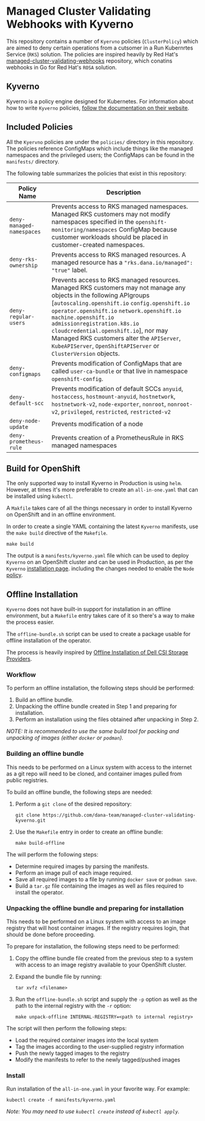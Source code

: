 # Managed Cluster Validating Webhooks with Kyverno
This repository contains a number of `Kyervno` policies (`ClusterPolicy`) which are aimed to deny certain operations from a cutsomer in a Run Kubernrtes Service (`RKS`) solution. The policies are inspired heavily by  Red Hat's [managed-cluster-validating-webhooks](https://github.com/openshift/managed-cluster-validating-webhooks) repository, which conatins webhooks in Go for Red Hat's `ROSA` solution.

## Kyverno
Kyverno is a policy engine designed for Kubernetes. For information about how to write `Kyverno` policies, [follow the documentation on their website](https://kyverno.io/docs/).

## Included Policies
All the `Kyervno` policies are under the `policies/` directory in this repository. The policies reference ConfigMaps which include things like the managed namespaces and the privileged users; the ConfigMaps can be found in the `manifests/` directory.

The following table summarizes the policies that exist in this repository:

| Policy Name 	| Description 	|
|---	|---	|
| `deny-managed-namespaces` 	| Prevents access to RKS managed namespaces. Managed RKS customers may not modify namespaces specified in the `openshift-monitoring/namespaces` ConfigMap because customer workloads should be placed in customer-created namespaces. 	|
| `deny-rks-ownership` 	| Prevents access to RKS managed resources. A managed resource has a `"rks.dana.io/managed": "true"` label. 	|
| `deny-regular-users` 	| Prevents access to RKS managed resources. Managed RKS customers may not manage any objects in the following APIgroups [`autoscaling.openshift.io` `config.openshift.io` `operator.openshift.io` `network.openshift.io` `machine.openshift.io` `admissionregistration.k8s.io` `cloudcredential.openshift.io`], nor may Managed RKS customers alter the `APIServer`, `KubeAPIServer`, `OpenShiftAPIServer` or `ClusterVersion` objects. 	|
| `deny-configmaps` 	| Prevents modification of ConfigMaps that are called `user-ca-bundle` or that live in namespace `openshift-config`. 	|
| `deny-default-scc` 	| Prevents modification of default SCCs `anyuid`, `hostaccess`, `hostmount-anyuid`, `hostnetwork`, `hostnetwork-v2`, `node-exporter`, `nonroot`, `nonroot-v2`, `privileged`, `restricted`, `restricted-v2` 	|
| `deny-node-update` 	| Prevents modification of a node 	|
| `deny-prometheus-rule` 	| Prevents creation of a PrometheusRule in RKS managed namespaces 	|

## Build for OpenShift
The only supported way to install Kyverno in Production is using `helm`. However, at times it's more preferable to create an `all-in-one.yaml` that can be installed using `kubectl`.

A `Makfile` takes care of all the things necessary in order to install Kyverno on OpenShift and in an offline environment.

In order to create a single YAML containing the latest `Kyverno` manifests, use the `make build` directive of the `Makefile`.

```
make build
```

The output is a `manifests/kyverno.yaml` file which can be used to deploy `Kyverno` on an OpenShift cluster and can be used in Production, as per the `Kyverno` [installation page](https://kyverno.io/docs/installation/). including the changes needed to enable the `Node` [policy](https://kyverno.io/policies/other/protect_node_taints/protect-node-taints/).

## Offline Installation
`Kyverno` does not have built-in support for installation in an offline environment, but a `Makefile` entry takes care of it so there's a way to make the process easier.

The `offline-bundle.sh` script can be used to create a package usable for offline installation of the operator. 

The process is heavily inspired by [Offline Installation of Dell CSI Storage Providers](https://github.com/dell/dell-csi-operator/blob/main/scripts/csi-offline-bundle.md).

### Workflow
To perform an offline installation, the following steps should be performed:
1. Build an offline bundle.
2. Unpacking the offline bundle created in Step 1 and preparing for installation.
3. Perform an installation using the files obtained after unpacking in Step 2.

*NOTE: It is recommended to use the same build tool for packing and unpacking of images (either `docker` or `podman`).*

### Building an offline bundle
This needs to be performed on a Linux system with access to the internet as a git repo will need to be cloned, and container images pulled from public registries.

To build an offline bundle, the following steps are needed:

1. Perform a `git clone` of the desired repository:
    ```
    git clone https://github.com/dana-team/managed-cluster-validating-kyverno.git
    ```

2. Use the `Makefile` entry in order to create an offline bundle:
    ```
    make build-offline
    ```

The will perform the following steps:

- Determine required images by parsing the manifests.
- Perform an image pull of each image required.
- Save all required images to a file by running `docker save` or `podman save`.
- Build a `tar.gz` file containing the images as well as files required to install the operator.


### Unpacking the offline bundle and preparing for installation
This needs to be performed on a Linux system with access to an image registry that will host container images. If the registry requires login, that should be done before proceeding.

To prepare for installation, the following steps need to be performed:

1. Copy the offline bundle file created from the previous step to a system with access to an image registry available to your OpenShift cluster.

2. Expand the bundle file by running: 
    ```
    tar xvfz <filename>
    ```

3. Run the `offline-bundle.sh` script and supply the `-p` option as well as the path to the internal registry with the `-r` option:
    ```
    make unpack-offline INTERNAL-REGISTRY=<path to internal registry>
    ```

The script will then perform the following steps:

- Load the required container images into the local system
- Tag the images according to the user-supplied registry information
- Push the newly tagged images to the registry
- Modify the manifests to refer to the newly tagged/pushed images

### Install
Run installation of the `all-in-one.yaml` in your favorite way. For example:

```
kubectl create -f manifests/kyverno.yaml
```

*Note: You may need to use `kubectl create` instead of `kubectl apply`.*